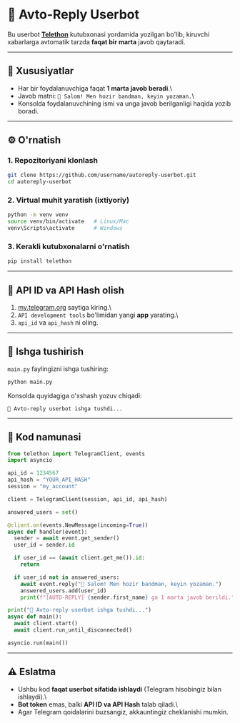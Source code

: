 # 🤖 Avto-Reply Userbot

Bu userbot **[Telethon](https://docs.telethon.dev/)** kutubxonasi
yordamida yozilgan bo'lib, kiruvchi xabarlarga avtomatik tarzda **faqat
bir marta** javob qaytaradi.

------------------------------------------------------------------------

## 📌 Xususiyatlar

-   Har bir foydalanuvchiga faqat **1 marta javob beradi**.\
-   Javob matni: `👋 Salom! Men hozir bandman, keyin yozaman.`\
-   Konsolda foydalanuvchining ismi va unga javob berilganligi haqida
    yozib boradi.

------------------------------------------------------------------------

## ⚙️ O'rnatish

### 1. Repozitoriyani klonlash

``` bash
git clone https://github.com/username/autoreply-userbot.git
cd autoreply-userbot
```

### 2. Virtual muhit yaratish (ixtiyoriy)

``` bash
python -m venv venv
source venv/bin/activate   # Linux/Mac
venv\Scripts\activate      # Windows
```

### 3. Kerakli kutubxonalarni o'rnatish

``` bash
pip install telethon
```

------------------------------------------------------------------------

## 🔑 API ID va API Hash olish

1.  [my.telegram.org](https://my.telegram.org) saytiga kiring.\
2.  `API development tools` bo'limidan yangi **app** yarating.\
3.  `api_id` va `api_hash` ni oling.

------------------------------------------------------------------------

## 🚀 Ishga tushirish

`main.py` faylingizni ishga tushiring:

``` bash
python main.py
```

Konsolda quyidagiga o'xshash yozuv chiqadi:

    🤖 Avto-reply userbot ishga tushdi...

------------------------------------------------------------------------

## 📂 Kod namunasi

``` python
from telethon import TelegramClient, events
import asyncio

api_id = 1234567
api_hash = "YOUR_API_HASH"
session = "my_account"

client = TelegramClient(session, api_id, api_hash)

answered_users = set()

@client.on(events.NewMessage(incoming=True))
async def handler(event):
  sender = await event.get_sender()
  user_id = sender.id

  if user_id == (await client.get_me()).id:
    return

  if user_id not in answered_users:
    await event.reply("👋 Salom! Men hozir bandman, keyin yozaman.")
    answered_users.add(user_id)
    print(f"[AUTO-REPLY] {sender.first_name} ga 1 marta javob berildi.")

print("🤖 Avto-reply userbot ishga tushdi...")
async def main():
  await client.start()
  await client.run_until_disconnected()

asyncio.run(main())
```

------------------------------------------------------------------------

## ⚠️ Eslatma

-   Ushbu kod **faqat userbot sifatida ishlaydi** (Telegram hisobingiz
    bilan ishlaydi).\
-   **Bot token** emas, balki **API ID va API Hash** talab qiladi.\
-   Agar Telegram qoidalarini buzsangiz, akkauntingiz cheklanishi
    mumkin.
